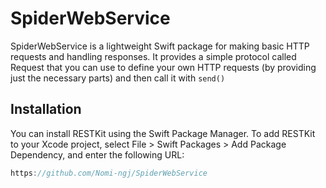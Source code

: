 # SpiderWebService

SpiderWebService is a lightweight Swift package for making basic HTTP requests and handling responses. It provides a simple protocol called Request that you can use to define your own HTTP requests (by providing just the necessary parts) and then call it with `send()`


## Installation

You can install RESTKit using the Swift Package Manager. To add RESTKit to your Xcode project, select File > Swift Packages > Add Package Dependency, and enter the following URL:

```swift
https://github.com/Nomi-ngj/SpiderWebService
```
